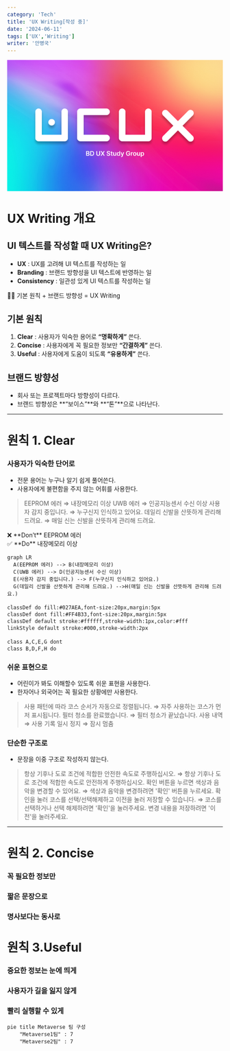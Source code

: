 ```yaml
---
category: 'Tech'
title: 'UX Writing[작성 중]'
date: '2024-06-11'
tags: ['UX','Writing']
writer: '안병국'
---
```


![Untitled](images/Untitled.png)

# UX Writing 개요

## **UI 텍스트를 작성할 때 UX Writing은?**

- **UX** : UX를 고려해 UI 텍스트를 작성하는 일
- **Branding** : 브랜드 방향성을 UI 텍스트에 반영하는 일
- **Consistency** : 일관성 있게 UI 텍스트를 작성하는 일

<aside>
✍🏻 기본 원칙 + 브랜드 방향성 = UX Writing

</aside>

## 기본 원칙

1. **Clear** : 사용자가 익숙한 용어로 **“명확하게”** 쓴다.
2. **Concise** : 사용자에게 꼭 필요한 정보만 **“간결하게”** 쓴다.
3. **Useful** : 사용자에게 도움이 되도록 **“유용하게”** 쓴다.

## 브랜드 방향성

- 회사 또는 프로젝트마다 방향성이 다르다.
- 브랜드 방향성은 **“보이스”**와 **“톤”**으로 나타난다.

---

# 원칙 1. Clear

### 사용자가 익숙한 단어로

- 전문 용어는 누구나 알기 쉽게 풀어쓴다.
- 사용자에게 불편함을 주지 않는 어휘를 사용한다.

> EEPROM 에러 ⇒ 내장메모리 이상
UWB 에러 ⇒ 인공지능센서 수신 이상
사용자 감지 중입니다. ⇒ 누구신지 인식하고 있어요.
데일리 신발을 산뜻하게 관리해 드려요. ⇒ 매일 신는 신발을 산뜻하게 관리해 드려요.
> 

<aside>
❌ **Don’t**
EEPROM 에러

</aside>

<aside>
✅ **Do**
내장메모리 이상

</aside>

```mermaid
graph LR
  A(EEPROM 에러) --> B(내장메모리 이상)
  C(UWB 에러) --> D(인공지능센서 수신 이상)
  E(사용자 감지 중입니다.) --> F(누구신지 인식하고 있어요.)
  G(데일리 신발을 산뜻하게 관리해 드려요.) -->H(매일 신는 신발을 산뜻하게 관리해 드려요.)

classDef do fill:#027AEA,font-size:20px,margin:5px
classDef dont fill:#FF4B33,font-size:20px,margin:5px
classDef default stroke:#ffffff,stroke-width:1px,color:#fff
linkStyle default stroke:#000,stroke-width:2px

class A,C,E,G dont
class B,D,F,H do

```

### 쉬운 표현으로

- 어린이가 봐도 이해할수 있도록 쉬운 표현을 사용한다.
- 한자어나 외국어는 꼭 필요한 상황에만 사용한다.

> 사용 패턴에 따라 코스 순서가 자동으로 정렬됩니다. ⇒ 자주 사용하는 코스가 먼저 표시됩니다.
필터 청소를 완료했습니다. ⇒ 필터 청소가 끝났습니다.
사용 내역 ⇒ 사용 기록
일시 정지 ⇒ 잠시 멈춤
> 

### 단순한 구조로

- 문장을 이중 구조로 작성하지 않는다.

> 항상 기후나 도로 조건에 적합한 안전한 속도로 주행하십시오. ⇒ 항상 기후나 도로 조건에 적합한 속도로 안전하게 주행하십시오.
확인 버튼을 누르면 색상과 음악을 변경할 수 있어요. ⇒ 색상과 음악을 변경하려면 '확인' 버튼을 누르세요.
확인을 눌러 코스를 선택/선택해제하고 이전을 눌러 저장할 수 있습니다. ⇒ 코스를 선택하거나 선택 해제하려면 '확인'을 눌러주세요. 변경 내용을 저장하려면 '이전'을 눌러주세요.
> 

---

# 원칙 2. Concise

### 꼭 필요한 정보만

### 짧은 문장으로

### 명사보다는 동사로

# 원칙 3.Useful

### 중요한 정보는 눈에 띄게

### 사용자가 길을 잃지 않게

### 빨리 실행할 수 있게

```mermaid
pie title Metaverse 팀 구성
    "Metaverse1팀" : 7
    "Metaverse2팀" : 7

		
```